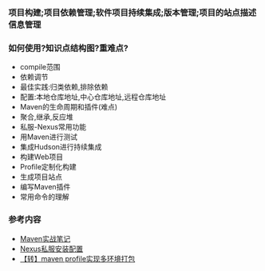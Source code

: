 
### 项目构建;项目依赖管理;软件项目持续集成;版本管理;项目的站点描述信息管理
### 如何使用?知识点结构图?重难点?
- compile范围
- 依赖调节
- 最佳实践:归类依赖,排除依赖
- 配置:本地仓库地址,中心仓库地址,远程仓库地址
- Maven的生命周期和插件(难点)
- 聚合,继承,反应堆
- 私服-Nexus常用功能
- 用Maven进行测试
- 集成Hudson进行持续集成
- 构建Web项目
- Profile定制化构建
- 生成项目站点
- 编写Maven插件
- 常用命令的理解
### 参考内容
- [Maven实战笔记](D:\NutCloud\E_JAVA\项目管理\Maven3实战笔记.rar)
- [Nexus私服安装配置](D:\NutCloud\E_JAVA\项目管理\Nexus私服安装配置.pdf)
- [【转】maven profile实现多环境打包](http://www.cnblogs.com/zdd-java/p/6691380.html)

